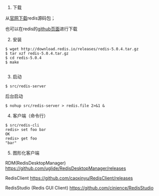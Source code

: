 
1. 下载

从[官网下载](https://redis.io/)redis源码包；

也可以在redis的[github页面](https://github.com/antirez/redis/releases)进行下载


2. 安装
```
$ wget http://download.redis.io/releases/redis-5.0.4.tar.gz
$ tar xzf redis-5.0.4.tar.gz
$ cd redis-5.0.4
$ make


```

3. 启动

```
$ src/redis-server
```

后台启动
```
$ nohup src/redis-server > redis.file 2>&1 &
```

4. 客户端（命令行）
```
$ src/redis-cli
redis> set foo bar
OK
redis> get foo
"bar"
```

5. 图形化客户端

RDM(RedisDesktopManager) https://github.com/uglide/RedisDesktopManager/releases

RedisClient https://github.com/caoxinyu/RedisClient/releases

RedisStudio (Redis GUI Client) https://github.com/cinience/RedisStudio


